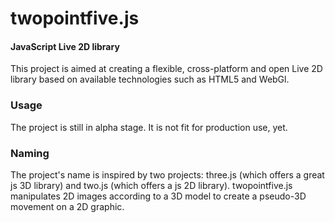 twopointfive.js
===============

#### JavaScript Live 2D library ####

This project is aimed at creating a flexible, cross-platform and open Live 2D library based on available technologies such as HTML5 and WebGl. 

### Usage ###

The project is still in alpha stage. It is not fit for production use, yet. 

### Naming ###

The project's name is inspired by two projects: three.js (which offers a great js 3D library) and two.js (which offers a js 2D library). twopointfive.js manipulates 2D images according to a 3D model to create a pseudo-3D movement on a 2D graphic.
